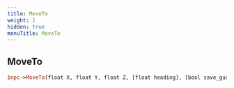 ```yaml
---
title: MoveTo
weight: 1
hidden: true
menuTitle: MoveTo
---
```

## MoveTo
```perl
$npc->MoveTo(float X, float Y, float Z, [float heading], [bool save_guard_location = false])
```